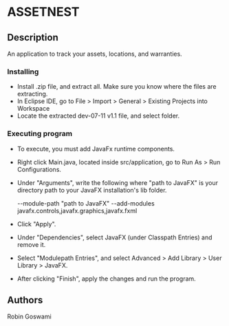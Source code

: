 # ASSETNEST

## Description

An application to track your assets, locations, and warranties.

### Installing

* Install .zip file, and extract all. Make sure you know where the files are extracting.
* In Eclipse IDE, go to File > Import > General > Existing Projects into Workspace
* Locate the extracted dev-07-11 v1.1 file, and select folder.

### Executing program

* To execute, you must add JavaFx runtime components.
* Right click Main.java, located inside src/application, go to Run As > Run Configurations.
* Under "Arguments", write the following where "path to JavaFX" is your directory path to your JavaFX installation's lib folder.

    --module-path "path to JavaFX" --add-modules javafx.controls,javafx.graphics,javafx.fxml

* Click "Apply".
* Under "Dependencies", select JavaFX (under Classpath Entries) and remove it.
* Select "Modulepath Entries", and select Advanced > Add Library > User Library > JavaFX.
* After clicking "Finish", apply the changes and run the program.

## Authors

Robin Goswami
